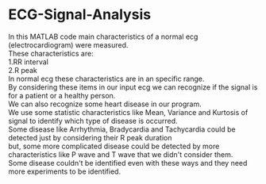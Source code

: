 # ECG-Signal-Analysis
In this MATLAB code main characteristics of a normal ecg (electrocardiogram) were measured. <br/>
These characteristics are:<br/>
1.RR interval<br/>
2.R peak<br/>
In normal ecg these characteristics are in an specific range.<br/>
By considering these items in our input ecg we can recognize if the signal is for a patient or a healthy person.<br/>
We can also recognize some heart disease in our program.<br/>
We use some statistic characteristics like Mean, Variance and Kurtosis of signal to identify which type of disease is occurred.<br/>
Some disease like Arrhythmia, Bradycardia and Tachycardia could be detected just by considering their R peak duration<br/>
but, some more complicated disease could be detected by more characteristics like P wave and T wave that we didn't consider them.<br/>
Some disease couldn't be identified even with these ways and they need more experiments to be identified.<br/>
